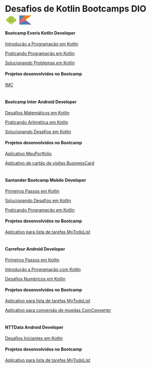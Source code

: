 <div style="display: inline_block"><br>
  <h1>Desafios de Kotlin Bootcamps DIO
  <img align="center" alt="Gui-Android" height="30" width="40" src="https://github.com/devicons/devicon/blob/master/icons/android/android-original.svg">
  <img align="center" alt="Gui-Kt" height="30" width="40" src="https://github.com/devicons/devicon/blob/master/icons/kotlin/kotlin-original.svg">
  </h1>
</div>  

<div>
  <h4>Bootcamp Everis Kotlin Developer</h4>
  
  <a href="https://github.com/GuilhermeDellatin/DesafiosKotlinBootcampsDIO/tree/master/src/main/kotlin/everisKotlinDeveloper/introducaoAProgramacaoEmKotlin">Introdução a Programação em Kotlin</a>
  
  <a href="https://github.com/GuilhermeDellatin/DesafiosKotlinBootcampsDIO/tree/master/src/main/kotlin/everisKotlinDeveloper/praticandoProgramacaoEmKotlin">Praticando Programação em Kotlin</a>
  
  <a href="https://github.com/GuilhermeDellatin/DesafiosKotlinBootcampsDIO/tree/master/src/main/kotlin/everisKotlinDeveloper/solucionandoProblemasEmKotlin">Solucionando Problemas em Kotlin</a>
</div>

<div>
  <h4>Projetos desenvolvidos no Bootcamp</h4>
  
  <a href="https://github.com/GuilhermeDellatin/imc_everis_dio">IMC</a>
</div>

#

<div>
  <h4>Bootcamp Inter Android Developer</h4>
  
  <a href="https://github.com/GuilhermeDellatin/DesafiosKotlinBootcampsDIO/tree/master/src/main/kotlin/interAndroidDeveloper/desafiosMatematicosEmKotlin">Desafios Matemáticos em Kotlin</a>
  
   <a href="https://github.com/GuilhermeDellatin/DesafiosKotlinBootcampsDIO/tree/master/src/main/kotlin/interAndroidDeveloper/praticandoAritmeticaEmKotlin">Praticando Aritmética em Kotlin</a>

  <a href="https://github.com/GuilhermeDellatin/DesafiosKotlinBootcampsDIO/tree/master/src/main/kotlin/interAndroidDeveloper/solucionandoDesafiosEmKotlin">Solucionando Desafios em Kotlin</a>
</div>

<div>
  <h4>Projetos desenvolvidos no Bootcamp</h4>
  
  <a href="https://github.com/GuilhermeDellatin/MeuPortfolio">Aplicativo MeuPortfolio</a>
  
  <a href="https://github.com/GuilhermeDellatin/Bootcamp_Inter_BusinessCard">Aplicativo de cartão de visitas BusinessCard</a>
</div>
  
#

<div>
  <h4>Santander Bootcamp Mobile Developer</h4>

  <a href="https://github.com/GuilhermeDellatin/DesafiosKotlinBootcampsDIO/tree/master/src/main/kotlin/santanderAndroidDeveloper/primeirosPassosEmKotlin">Primeiros Passos em Kotlin</a> 

  <a href="https://github.com/GuilhermeDellatin/DesafiosKotlinBootcampsDIO/tree/master/src/main/kotlin/santanderAndroidDeveloper/solucionandoDesafiosEmKotlin">Solucionando Desafios em Kotlin</a> 

  <a href="https://github.com/GuilhermeDellatin/DesafiosKotlinBootcampsDIO/tree/master/src/main/kotlin/santanderAndroidDeveloper/praticandoProgramacaoEmKotlin">Praticando Programação em Kotlin</a> 
</div>

<div>
  <h4>Projetos desenvolvidos no Bootcamp</h4>
  
  <a href="https://github.com/GuilhermeDellatin/MyTodoList">Aplicativo para lista de tarefas MyTodoList</a>
</div>
  
#

<div>  
  <h4>Carrefour Android Developer</h4>

<a href="https://github.com/GuilhermeDellatin/DesafiosKotlinBootcampsDIO/tree/master/src/main/kotlin/carrefourAndroidDeveloper/primeirosPassosEmKotlin">Primeiros Passos em Kotlin</a> 

<a href="https://github.com/GuilhermeDellatin/DesafiosKotlinBootcampsDIO/tree/master/src/main/kotlin/carrefourAndroidDeveloper/introducaoAProgramacaoComKotlin">Introdução a Programação com Kotlin</a>
  
<a href="https://github.com/GuilhermeDellatin/DesafiosKotlinBootcampsDIO/tree/master/src/main/kotlin/carrefourAndroidDeveloper/desafiosNumericosEmKotlin">Desafios Numéricos em Kotlin</a>
</div>

<div>
  <h4>Projetos desenvolvidos no Bootcamp</h4>
  
  <a href="https://github.com/GuilhermeDellatin/MyTodoList">Aplicativo para lista de tarefas MyTodoList</a>
  
  <a href="https://github.com/GuilhermeDellatin/CoinConverter">Aplicativo para conversão de moedas CoinConverter</a>
</div>  
  
#

<div>
    <h4>NTTData Android Developer</h4>
    
<a href="https://github.com/GuilhermeDellatin/DesafiosKotlinBootcampsDIO/tree/master/src/main/kotlin/nttDataAndroidDeveloper/desafiosIniciantesEmKotlin">Desafios Iniciantes em Kotlin</a>
  
  <div>
  <h4>Projetos desenvolvidos no Bootcamp</h4>
  
  <a href="https://github.com/GuilhermeDellatin/MyTodoList">Aplicativo para lista de tarefas MyTodoList</a>

</div>  


</div>
  
